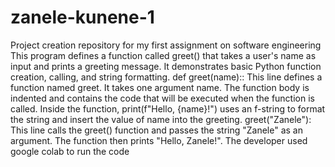 # zanele-kunene-1
Project creation repository for my first assignment on software engineering
This program defines a function called greet() that takes a user's name as input and prints a greeting message. It demonstrates basic Python function creation, calling, and string formatting.
def greet(name):: This line defines a function named greet. It takes one argument name.
The function body is indented and contains the code that will be executed when the function is called.
Inside the function, print(f"Hello, {name}!") uses an f-string to format the string and insert the value of name into the greeting.
greet("Zanele"): This line calls the greet() function and passes the string "Zanele" as an argument.
The function then prints "Hello, Zanele!".
The developer used google colab to run the code 
